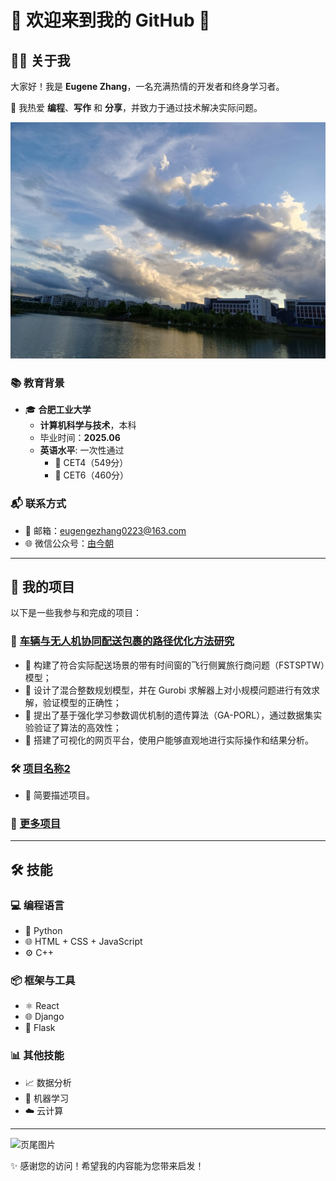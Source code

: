 # 🌟 欢迎来到我的 GitHub 👋

## 👨‍💻 关于我

大家好！我是 **Eugene Zhang**，一名充满热情的开发者和终身学习者。

🎯 我热爱 **编程**、**写作** 和 **分享**，并致力于通过技术解决实际问题。

![头图](https://github.com/eugenezhang0223/eugenezhang0223.github.io/blob/main/da2bbc3604202c443b10edf3a290626.jpg)

### 📚 教育背景

- 🎓 **合肥工业大学**
  - **计算机科学与技术**，本科
  - 毕业时间：**2025.06**
  - **英语水平**: 一次性通过
    - 📝 CET4（549分）
    - 📝 CET6（460分）

### 📬 联系方式

- 📧 邮箱：[eugengezhang0223@163.com](mailto:eugengezhang0223@163.com)
- 🌐 微信公众号：[由今朝](https://mp.weixin.qq.com/mp/profile_ext?action=home&__biz=Mzg4MzcxMjIzMQ==)

---

## 💼 我的项目

以下是一些我参与和完成的项目：

### 🚀 **[车辆与无人机协同配送包裹的路径优化方法研究](https://github.com/eugenezhang0223/VehicleDroneCollabDeliveryOptimization)**

- 🔹 构建了符合实际配送场景的带有时间窗的飞行侧翼旅行商问题（FSTSPTW）模型；
- 🔹 设计了混合整数规划模型，并在 Gurobi 求解器上对小规模问题进行有效求解，验证模型的正确性；
- 🔹 提出了基于强化学习参数调优机制的遗传算法（GA-PORL），通过数据集实验验证了算法的高效性；
- 🔹 搭建了可视化的网页平台，使用户能够直观地进行实际操作和结果分析。

### 🛠️ **[项目名称2](https://github.com/your-repo2)**
- 🌟 简要描述项目。

### 🔗 [更多项目](https://github.com/your-profile?tab=repositories)

---

## 🛠️ 技能

### 💻 编程语言

- 🐍 Python
- 🌐 HTML + CSS + JavaScript
- ⚙️ C++

### 📦 框架与工具

- ⚛️ React
- 🌐 Django
- 🔧 Flask

### 📊 其他技能

- 📈 数据分析
- 🤖 机器学习
- ☁️ 云计算

---

![页尾图片](https://github.com/eugenezhang0223/eugenezhang0223.github.io/blob/main/72055491b86619c8a1fa70b46b4c08b.jpg)

✨ 感谢您的访问！希望我的内容能为您带来启发！
